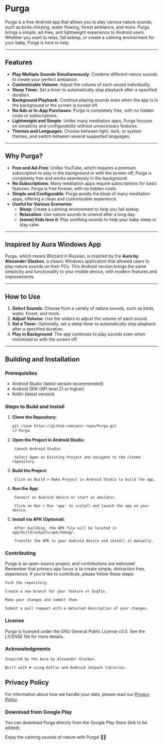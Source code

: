 # Purga

Purga is a free Android app that allows you to play various nature sounds, such as birds chirping, water flowing, forest ambiance, and more. Purga brings a simple, ad-free, and lightweight experience to Android users. Whether you want to relax, fall asleep, or create a calming environment for your baby, Purga is here to help.

---

## Features

- **Play Multiple Sounds Simultaneously**: Combine different nature sounds to create your perfect ambiance.
- **Customizable Volume**: Adjust the volume of each sound individually.
- **Sleep Timer**: Set a timer to automatically stop playback after a specified duration.
- **Background Playback**: Continue playing sounds even when the app is in the background or the screen is turned off.
- **No Ads or In-App Purchases**: Purga is completely free, with no hidden costs or subscriptions.
- **Lightweight and Simple**: Unlike many meditation apps, Purga focuses on simplicity and configurability without unnecessary features.
- **Themes and Languages**: Choose between light, dark, or system themes, and switch between several supported languages.

---

## Why Purga?

- **Free and Ad-Free**: Unlike YouTube, which requires a premium subscription to play in the background or with the screen off, Purga is completely free and works seamlessly in the background.
- **No Subscriptions**: Many meditation apps require subscriptions for basic features. Purga is free forever, with no hidden costs.
- **Simple and Configurable**: Purga avoids the bloat of many meditation apps, offering a clean and customizable experience.
- **Useful for Various Scenarios**:
    - **Sleep**: Create a calming environment to help you fall asleep.
    - **Relaxation**: Use nature sounds to unwind after a long day.
    - **(some) Kids love it**: Play soothing sounds to help your baby sleep or stay calm.

---

## Inspired by Aura Windows App

Purga, which means Blizzard in Russian, is inspired by the **Aura by Alexander Glazkov**, a classic Windows application that allowed users to play nature sounds on their PCs. This Android version brings the same simplicity and functionality to your mobile device, with modern features and improvements.

---

## How to Use

1. **Select Sounds**: Choose from a variety of nature sounds, such as birds, water, forest, and more.
2. **Adjust Volume**: Use the sliders to adjust the volume of each sound.
3. **Set a Timer**: Optionally, set a sleep timer to automatically stop playback after a specified duration.
4. **Play in Background**: The app continues to play sounds even when minimized or with the screen off.

---

## Building and Installation

### Prerequisites

- Android Studio (latest version recommended)
- Android SDK (API level 21 or higher)
- Kotlin (latest version)

### Steps to Build and Install

1. **Clone the Repository**:
   ```bash
   git clone https://github.com/your-repo/Purga.git
   cd Purga

2. **Open the Project in Android Studio**:

        Launch Android Studio.

        Select Open an Existing Project and navigate to the cloned repository.

3. **Build the Project**:

        Click on Build > Make Project in Android Studio to build the app.

4. **Run the App**:

        Connect an Android device or start an emulator.

        Click on Run > Run 'app' to install and launch the app on your device.

5. **Install via APK (Optional)**:

        After building, the APK file will be located in app/build/outputs/apk/debug/.

        Transfer the APK to your Android device and install it manually.

### Contributing

Purga is an open-source project, and contributions are welcome! 
Remember that primary app focus is to create simple, distraction free, experience.
If you'd like to contribute, please follow these steps:

    Fork the repository.

    Create a new branch for your feature or bugfix.

    Make your changes and commit them.

    Submit a pull request with a detailed description of your changes.

### License

Purga is licensed under the GNU General Public License v3.0. See the LICENSE file for more details.
### Acknowledgments

    Inspired by the Aura by Alexander Glazkov.

    Built with ❤️ using Kotlin and Android Jetpack libraries.

## Privacy Policy
For information about how we handle your data, please read our [Privacy Policy](PRIVACY.md).

### Download from Google Play

You can download Purga directly from the Google Play Store (link to be added).

Enjoy the calming sounds of nature with Purga! 🌿🎶